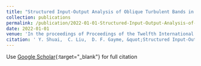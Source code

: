 ```yaml
---
title: "Structured Input-Output Analysis of Oblique Turbulent Bands in Transitional Plane Couette-Poiseuille Flow"
collection: publications
permalink: /publication/2022-01-01-Structured-Input-Output-Analysis-of-Oblique-Turbulent-Bands-in-Transitional-Plane-Couette-Poiseuille-Flow
date: 2022-01-01
venue: 'In the proceedings of Proceedings of the Twelfth International Symposium on Turbulence and Shear Flow Phenomenon'
citation: ' Y. Shuai,  C. Liu,  D. F. Gayme, &quot;Structured Input-Output Analysis of Oblique Turbulent Bands in Transitional Plane Couette-Poiseuille Flow.&quot; In the proceedings of Proceedings of the Twelfth International Symposium on Turbulence and Shear Flow Phenomenon, 2022.'
---
```

Use [Google Scholar](https://scholar.google.com/scholar?q=Structured+Input+Output+Analysis+of+Oblique+Turbulent+Bands+in+Transitional+Plane+Couette+Poiseuille+Flow){:target="_blank"} for full citation